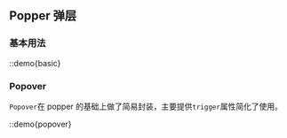 ## Popper 弹层

### 基本用法

::demo{basic}

### Popover

`Popover`在 popper 的基础上做了简易封装，主要提供`trigger`属性简化了使用。

::demo{popover}
